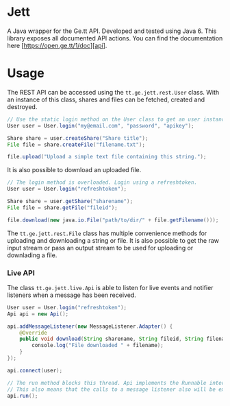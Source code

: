# Jett

A Java wrapper for the Ge.tt API. Developed and tested using Java 6. This library exposes all documented API actions. You can find the documentation here [https://open.ge.tt/1/doc][api].

# Usage

The REST API can be accessed using the `tt.ge.jett.rest.User` class. With an instance of this class, shares and files can be fetched, created and destroyed.

```Java
// Use the static login method on the User class to get an user instance
User user = User.login("my@email.com", "password", "apikey");

Share share = user.createShare("Share title");
File file = share.createFile("filename.txt");

file.upload("Upload a simple text file containing this string.");
```

It is also possible to download an uploaded file.

```Java
// The login method is overloaded. Login using a refreshtoken.
User user = User.login("refreshtoken");

Share share = user.getShare("sharename");
File file = share.getFile("fileid");

file.download(new java.io.File("path/to/dir/" + file.getFilename()));
```

The `tt.ge.jett.rest.File` class has multiple convenience methods for uploading and downloading a string or file. It is also possible to get the raw input stream or pass an output stream to be used for uploading or downlading a file.

### Live API

The class `tt.ge.jett.live.Api` is able to listen for live events and notifier listeners when a message has been received.

```Java
User user = User.login("refreshtoken");
Api api = new Api();

api.addMessageListener(new MessageListener.Adapter() {
	@Override
	public void download(String sharename, String fileid, String filename) {
		console.log("File downloaded " + filename);
	}
});

api.connect(user);

// The run method blocks this thread. Api implements the Runnable interface, so it can be started in a new Thread.
// This also means that the calls to a message listener also will be executed in that thread.
api.run();
```

[api]:https://open.ge.tt/1/doc "Ge.tt API documentation"
